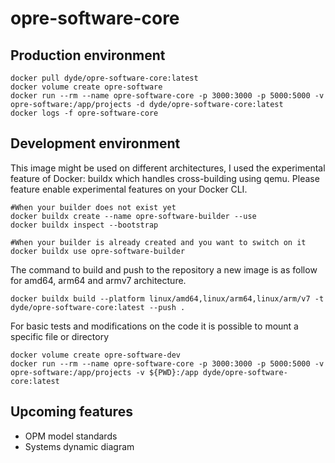 # opre-software-core

## Production environment
```$bash
docker pull dyde/opre-software-core:latest
docker volume create opre-software
docker run --rm --name opre-software-core -p 3000:3000 -p 5000:5000 -v opre-software:/app/projects -d dyde/opre-software-core:latest
docker logs -f opre-software-core
```

## Development environment
This image might be used on different architectures, I used the experimental feature of Docker: buildx which handles cross-building using qemu.
Please feature enable experimental features on your Docker CLI.

```$bash
#When your builder does not exist yet
docker buildx create --name opre-software-builder --use
docker buildx inspect --bootstrap

#When your builder is already created and you want to switch on it
docker buildx use opre-software-builder
```

The command to build and push to the repository a new image is as follow for amd64, arm64 and armv7 architecture.
```$bash
docker buildx build --platform linux/amd64,linux/arm64,linux/arm/v7 -t dyde/opre-software-core:latest --push .
```

For basic tests and modifications on the code it is possible to mount a specific file or directory
```$bash
docker volume create opre-software-dev
docker run --rm --name opre-software-core -p 3000:3000 -p 5000:5000 -v opre-software:/app/projects -v ${PWD}:/app dyde/opre-software-core:latest
```

## Upcoming features
- OPM model standards
- Systems dynamic diagram